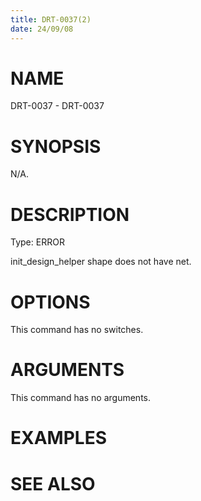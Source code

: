 ```yaml
---
title: DRT-0037(2)
date: 24/09/08
---
```


# NAME

DRT-0037 - DRT-0037

# SYNOPSIS

N/A.

# DESCRIPTION

Type: ERROR

init_design_helper shape does not have net.

# OPTIONS

This command has no switches.

# ARGUMENTS

This command has no arguments.

# EXAMPLES

# SEE ALSO
